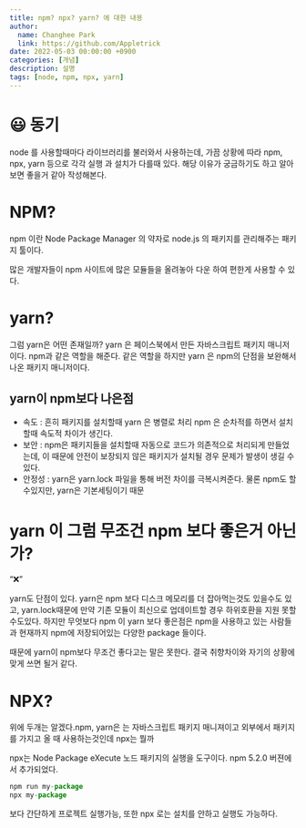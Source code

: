 ```yaml
---
title: npm? npx? yarn? 에 대한 내용
author:
  name: Changhee Park
  link: https://github.com/Appletrick
date: 2022-05-03 00:00:00 +0900
categories: [개념]
description: 설명
tags: [node, npm, npx, yarn]
---
```


# 😃 동기

node 를 사용할때마다 라이브러리를 불러와서 사용하는데, 가끔 상황에 따라 npm, npx, yarn 등으로 각각 실행 과 설치가 다를때 있다. 해당 이유가 궁금하기도 하고 알아보면 좋을거 같아 작성해본다.

# NPM?

npm 이란 Node Package Manager 의 약자로 node.js 의 패키지를 관리해주는 패키지 툴이다.

많은 개발자들이 npm 사이트에 많은 모듈들을 올려놓아 다운 하여 편한게 사용할 수 있다.

# yarn?

그럼 yarn은 어떤 존재일까? yarn 은 페이스북에서 만든 자바스크립트 패키지 매니저이다. npm과 같은 역할을 해준다. 같은 역할을 하지만 yarn 은 npm의 단점을 보완해서 나온 패키지 매니저이다.

## yarn이 npm보다 나은점

- 속도 : 흔히 패키지를 설치할때 yarn 은 병렬로 처리 npm 은 순차적를 하면서 설치할때 속도적 차이가 생긴다.
- 보안 : npm은 패키지들을 설치할때 자동으로 코드가 의존적으로 처리되게 만들었는데, 이 때문에 안전이 보장되지 않은 패키지가 설치될 경우 문제가 발생이 생길 수 있다.
- 안정성 : yarn은 yarn.lock 파일을 통해 버전 차이를 극복시켜준다. 물론 npm도 할수있지만, yarn은 기본세팅이기 때문

# yarn 이 그럼 무조건 npm 보다 좋은거 아닌가?

“❌”

yarn도 단점이 있다. yarn은 npm 보다 디스크 메모리를 더 잡아먹는것도 있을수도 있고, yarn.lock때문에 만약 기존 모듈이 최신으로 업데이트할 경우 하위호환을 지원 못할수도있다. 하지만 무엇보다 npm 이 yarn 보다 좋은점은 npm을 사용하고 있는 사람들과 현재까지 npm에 저장되어있는 다양한 package 들이다.

때문에 yarn이 npm보다 무조건 좋다고는 말은 못한다. 결국 취향차이와 자기의 상황에 맞게 쓰면 될거 같다.

# NPX?

위에 두개는 알겠다.npm, yarn은 는 자바스크립트 패키지 매니져이고 외부에서 패키지를 가지고 올 때 사용하는것인데 npx는 뭘까

npx는 Node Package eXecute 노드 패키지의 실행을 도구이다. npm 5.2.0 버젼에서 추가되었다.

```jsx
npm run my-package
npx my-package
```

보다 간단하게 프로젝트 실행가능, 또한 npx 로는 설치를 안하고 실행도 가능하다.

